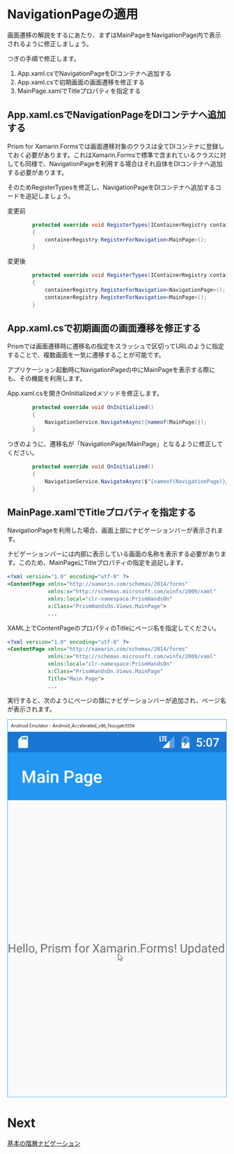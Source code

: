 # NavigationPageの適用

画面遷移の解説をするにあたり、まずはMainPageをNavigationPage内で表示されるように修正しましょう。

つぎの手順で修正します。

1. App.xaml.csでNavigationPageをDIコンテナへ追加する  
2. App.xaml.csで初期画面の画面遷移を修正する  
3. MainPage.xamlでTitleプロパティを指定する

## App.xaml.csでNavigationPageをDIコンテナへ追加する  

Prism for Xamarin.Formsでは画面遷移対象のクラスは全てDIコンテナに登録しておく必要があります。これはXamarin.Formsで標準で含まれているクラスに対しても同様で、NavigationPageを利用する場合はそれ自体をDIコンテナへ追加する必要があります。

そのためRegisterTypesを修正し、NavigationPageをDIコンテナへ追加するコードを追記しましょう。

変更前
```cs
        protected override void RegisterTypes(IContainerRegistry containerRegistry)
        {
            containerRegistry.RegisterForNavigation<MainPage>();
        }
```

変更後
```cs
        protected override void RegisterTypes(IContainerRegistry containerRegistry)
        {
            containerRegistry.RegisterForNavigation<NavigationPage>();
            containerRegistry.RegisterForNavigation<MainPage>();
        }
```

## App.xaml.csで初期画面の画面遷移を修正する  

Prismでは画面遷移時に遷移名の指定をスラッシュで区切ってURLのように指定することで、複数画面を一気に遷移することが可能です。

アプリケーション起動時にNavigationPageの中にMainPageを表示する際にも、その機能を利用します。

App.xaml.csを開きOnInitializedメソッドを修正します。

```cs
        protected override void OnInitialized()
        {
            NavigationService.NavigateAsync({nameof(MainPage)});
        }
```

つぎのように、遷移名が「NavigationPage/MainPage」となるように修正してください。

```cs
        protected override void OnInitialized()
        {
            NavigationService.NavigateAsync($"{nameof(NavigationPage)}/{nameof(MainPage)}");
        }
```

## MainPage.xamlでTitleプロパティを指定する

NavigationPageを利用した場合、画面上部にナビゲーションバーが表示されます。

ナビゲーションバーには内部に表示している画面の名称を表示する必要があります。このため、MainPageにTitleプロパティの指定を追記します。

```xml
<?xml version="1.0" encoding="utf-8" ?>
<ContentPage xmlns="http://xamarin.com/schemas/2014/forms"
             xmlns:x="http://schemas.microsoft.com/winfx/2009/xaml"
             xmlns:local="clr-namespace:PrismHandsOn"
             x:Class="PrismHandsOn.Views.MainPage">
             ...
```

XAML上でContentPageのプロパティのTitleにページ名を指定してください。

```xml
<?xml version="1.0" encoding="utf-8" ?>
<ContentPage xmlns="http://xamarin.com/schemas/2014/forms"
             xmlns:x="http://schemas.microsoft.com/winfx/2009/xaml"
             xmlns:local="clr-namespace:PrismHandsOn"
             x:Class="PrismHandsOn.Views.MainPage"
             Title="Main Page">
             ...
```

実行すると、次のようにページの頭にナビゲーションバーが追加され、ページ名が表示されます。

![](assets/04-01-01.png)


# Next

[基本の階層ナビゲーション](04-02.基本の階層ナビゲーション.md)  